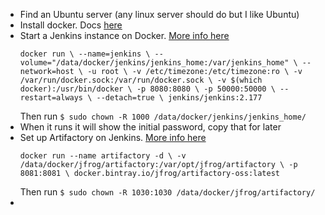 - Find an Ubuntu server (any linux server should do but I like Ubuntu)
- Install docker. Docs [here](https://docs.docker.com/install/linux/docker-ce/ubuntu/) 
- Start a Jenkins instance on Docker. [More info here](https://github.com/jenkinsci/docker/) 
    ```
    docker run \ --name=jenkins \ --volume="/data/docker/jenkins/jenkins_home:/var/jenkins_home" \ --network=host \ -u root \ -v /etc/timezone:/etc/timezone:ro \ -v /var/run/docker.sock:/var/run/docker.sock \ -v $(which docker):/usr/bin/docker \ -p 8080:8080 \ -p 50000:50000 \ --restart=always \ --detach=true \ jenkins/jenkins:2.177
    ```
    Then run 
    `$ sudo chown -R 1000 /data/docker/jenkins/jenkins_home/`
- When it runs it will show the initial password, copy that for later
- Set up Artifactory on Jenkins. [More info here](https://github.com/jfrog/artifactory-docker-examples/tree/master/docker-compose/artifactory)
    ```
    docker run --name artifactory -d \ -v /data/docker/jfrog/artifactory:/var/opt/jfrog/artifactory \ -p 8081:8081 \ docker.bintray.io/jfrog/artifactory-oss:latest
    ```
    Then run `$ sudo chown -R 1030:1030 /data/docker/jfrog/artifactory/`
- 